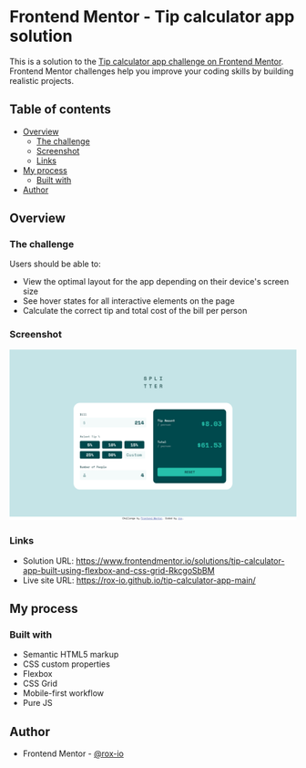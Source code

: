 # Frontend Mentor - Tip calculator app solution

This is a solution to the [Tip calculator app challenge on Frontend Mentor](https://www.frontendmentor.io/challenges/tip-calculator-app-ugJNGbJUX). Frontend Mentor challenges help you improve your coding skills by building realistic projects.

## Table of contents

- [Overview](#overview)
  - [The challenge](#the-challenge)
  - [Screenshot](#screenshot)
  - [Links](#links)
- [My process](#my-process)
  - [Built with](#built-with)
- [Author](#author)


## Overview

### The challenge

Users should be able to:

- View the optimal layout for the app depending on their device's screen size
- See hover states for all interactive elements on the page
- Calculate the correct tip and total cost of the bill per person

### Screenshot

![](images/screenshot.png)

### Links

- Solution URL: https://www.frontendmentor.io/solutions/tip-calculator-app-built-using-flexbox-and-css-grid-RkcgoSbBM
- Live site URL: https://rox-io.github.io/tip-calculator-app-main/

## My process

### Built with

- Semantic HTML5 markup
- CSS custom properties
- Flexbox
- CSS Grid
- Mobile-first workflow
- Pure JS

## Author

- Frontend Mentor - [@rox-io](https://www.frontendmentor.io/profile/rox-io)

